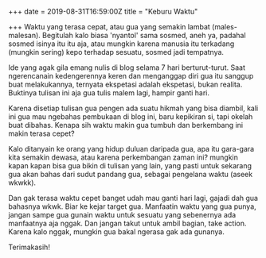 +++
date = 2019-08-31T16:59:00Z
title = "Keburu Waktu"

+++
Waktu yang terasa cepat, atau gua yang semakin lambat (males-malesan). Begitulah kalo biasa 'nyantol' sama sosmed, aneh ya, padahal sosmed isinya itu itu aja, atau mungkin karena manusia itu terkadang (mungkin sering) kepo terhadap sesuatu, sosmed jadi tempatnya.

Ide yang agak gila emang nulis di blog selama 7 hari berturut-turut. Saat ngerencanain kedengerennya keren dan menganggap diri gua itu sanggup buat melakukannya, ternyata ekspetasi adalah ekspetasi, bukan realita. Buktinya tulisan ini aja gua tulis malem lagi, hampir ganti hari.

Karena disetiap tulisan gua pengen ada suatu hikmah yang bisa diambil, kali ini gua mau ngebahas pembukaan di blog ini, baru kepikiran si, tapi okelah buat dibahas. Kenapa sih waktu makin gua tumbuh dan berkembang ini makin terasa cepet?

Kalo ditanyain ke orang yang hidup duluan daripada gua, apa itu gara-gara kita semakin dewasa, atau karena perkembangan zaman ini? mungkin kapan kapan bisa gua bikin di tulisan yang lain, yang pasti untuk sekarang gua akan bahas dari sudut pandang gua, sebagai pengelana waktu (aseek wkwkk).

Dan gak terasa waktu cepet banget udah mau ganti hari lagi, gajadi dah gua bahasnya wkwk. Biar ke kejar target gua. Manfaatin waktu yang gua punya, jangan sampe gua gunain waktu untuk sesuatu yang sebenernya ada manfaatnya aja nggak. Dan jangan takut untuk ambil bagian, take action. Karena kalo nggak, mungkin gua bakal ngerasa gak ada gunanya.

Terimakasih!
